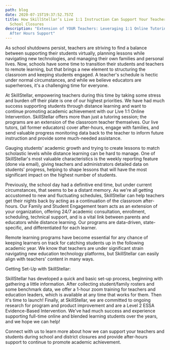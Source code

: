 ```yaml
---
path: blog
date: 2020-07-15T19:37:52.757Z
title: How SkillStellar’s Live 1:1 Instruction Can Support Your Teachers During
  School Closures
description: "Extension of YOUR Teachers: Leveraging 1:1 Online Tutoring for
  After Hours Support"
---
```

<!--StartFragment-->

As school shutdowns persist, teachers are striving to find a balance between supporting their students virtually, planning lessons while navigating new technologies, and managing their own families and personal lives. Now, schools have some time to transition their students and teachers to remote learning, but that brings a new element to structuring the classroom and keeping students engaged. A teacher's schedule is hectic under normal circumstances, and while we believe educators are superheroes, it's a challenging time for everyone.

<!--EndFragment-->

<!--StartFragment-->

At SkillStellar, empowering teachers during this time by taking some stress and burden off their plate is one of our highest priorities. We have had much success supporting students through distance learning and want to continue promoting academic achievement with our Live 1:1 Online Intervention. SkillStellar offers more than just a tutoring session; the programs are an extension of the classroom teacher themselves. Our live tutors, (all former educators) cover after-hours, engage with families, and send valuable progress monitoring data back to the teacher to inform future instruction and provide some much-needed assistance.

<!--EndFragment-->

<!--StartFragment-->

Gauging students' academic growth and trying to create lessons to match scholastic levels while distance learning can be hard to manage. One of SkillStellar's most valuable characteristics is the weekly reporting feature (done via email), giving teachers and administrators detailed data on students' progress, helping to shape lessons that will have the most significant impact on the highest number of students.

<!--EndFragment-->

<!--StartFragment-->

Previously, the school day had a definitive end time, but under current circumstances, that seems to be a distant memory. As we're all getting accustomed to new and fluctuating schedules, SkillStellar can help teachers get their nights back by acting as a continuation of the classroom after-hours. Our Family and Student Engagement team acts as an extension of your organization, offering 24/7 academic consultation, enrollment, scheduling, technical support, and is a vital link between parents and educators while distance learning. Our programs are data-driven, state-specific, and differentiated for each learner.

<!--EndFragment-->

<!--StartFragment-->

Remote learning programs have become essential for any chance of keeping learners on track for catching students up in the following academic year. We know that teachers are under significant strain navigating new education technology platforms, but SkillStellar can easily align with teachers' content in many ways.

<!--EndFragment-->

<!--StartFragment-->

Getting Set-Up with SkillStellar:

<!--EndFragment-->

<!--StartFragment-->

SkillStellar has developed a quick and basic set-up process, beginning with gathering a little information. After collecting student/family rosters and some benchmark data, we offer a 1-hour zoom training for teachers and education leaders, which is available at any time that works for them. Then it's time to launch! Finally, at SkillStellar, we are committed to ongoing research for program and product improvement and are a Level 2 ESSA Evidence-Based Intervention. We've had much success and experience supporting full-time online and blended learning students over the years, and we hope we can help!

<!--EndFragment-->

<!--StartFragment-->

Connect with us to learn more about how we can support your teachers and students during school and district closures and provide after-hours support to continue to promote academic achievement.

<!--EndFragment-->